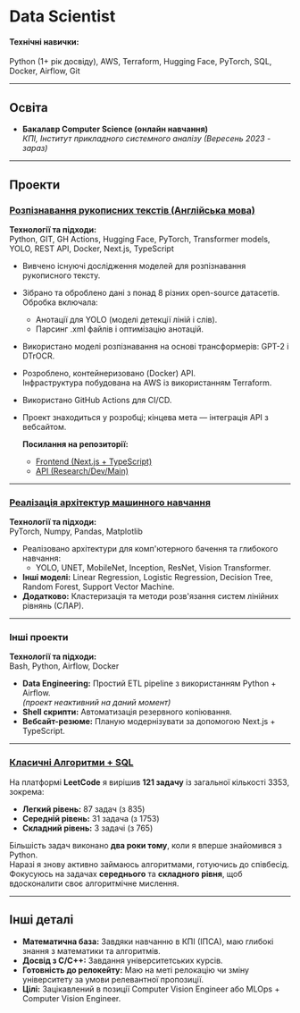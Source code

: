 # Data Scientist

#### **Технічні навички:**  
Python (1+ рік досвіду), AWS, Terraform, Hugging Face, PyTorch, SQL, Docker, Airflow, Git

---

## Освіта

- **Бакалавр Computer Science (онлайн навчання)**  
  _КПІ, Інститут прикладного системного аналізу (Вересень 2023 - зараз)_

---

## Проекти

### [Розпізнавання рукописних текстів (Англійська мова)](https://github.com/sskyisthelimit/HTR)
**Технології та підходи:**  
Python, GIT, GH Actions, Hugging Face, PyTorch, Transformer models, YOLO, REST API, Docker, Next.js, TypeScript

- Вивчено існуючі дослідження моделей для розпізнавання рукописного тексту.
- Зібрано та оброблено дані з понад 8 різних open-source датасетів.  
  Обробка включала:
  - Анотації для YOLO (моделі детекції ліній і слів).
  - Парсинг .xml файлів і оптимізацію анотацій.
- Використано моделі розпізнавання на основі трансформерів: GPT-2 і DTrOCR.
- Розроблено, контейнеризовано (Docker) API.  
  Інфраструктура побудована на AWS із використанням Terraform.  
- Використано GitHub Actions для CI/CD.
- Проект знаходиться у розробці; кінцева мета — інтеграція API з вебсайтом.  

  **Посилання на репозиторії:**
  - [Frontend (Next.js + TypeScript)](https://github.com/sskyisthelimit/htr-frontend)
  - [API (Research/Dev/Main)](https://github.com/sskyisthelimit/HTR)

---

### [Реалізація архітектур машинного навчання](https://github.com/sskyisthelimit/ml-implementations)
**Технології та підходи:**  
PyTorch, Numpy, Pandas, Matplotlib

- Реалізовано архітектури для комп'ютерного бачення та глибокого навчання:
  - YOLO, UNET, MobileNet, Inception, ResNet, Vision Transformer.
- **Інші моделі:** Linear Regression, Logistic Regression, Decision Tree, Random Forest, Support Vector Machine.
- **Додатково:** Кластеризація та методи розв'язання систем лінійних рівнянь (СЛАР).

---

### Інші проекти
**Технології та підходи:**  
Bash, Python, Airflow, Docker

- **Data Engineering:** Простий ETL pipeline з використанням Python + Airflow.  
  _(проект неактивний на даний момент)_  
- **Shell скрипти:** Автоматизація резервного копіювання.
- **Вебсайт-резюме:** Планую модернізувати за допомогою Next.js + TypeScript.

---

### [Класичні Алгоритми + SQL](https://leetcode.com/sskyisthelimit/)
На платформі **LeetCode** я вирішив **121 задачу** із загальної кількості 3353, зокрема:

- **Легкий рівень:** 87 задач (з 835)  
- **Середній рівень:** 31 задача (з 1753)  
- **Складний рівень:** 3 задачі (з 765)  

Більшість задач виконано **два роки тому**, коли я вперше знайомився з Python.  
Наразі я знову активно займаюсь алгоритмами, готуючись до співбесід.  
Фокусуюсь на задачах **середнього** та **складного рівня**, щоб вдосконалити своє алгоритмічне мислення.

---

## Інші деталі

- **Математична база:** Завдяки навчанню в КПІ (ІПСА), маю глибокі знання з математики та алгоритмів.
- **Досвід з C/C++:** Завдання університетських курсів.
- **Готовність до релокейту:** Маю на меті релокацію чи зміну університету за умови релевантної пропозиції.  
- **Цілі:** Зацікавлений в позиції Computer Vision Engineer або MLOps + Computer Vision Engineer.
